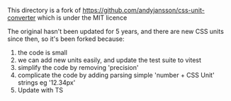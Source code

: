 This directory is a fork of https://github.com/andyjansson/css-unit-converter
which is under the MIT licence

The original hasn't been updated for 5 years, and there are new CSS units since then,
so it's been forked because:
1. the code is small
2. we can add new units easily, and update the test suite to vitest
3. simplify the code by removing 'precision'
4. complicate the code by adding parsing simple 'number + CSS Unit' strings eg '12.34px'
5. Update with TS
